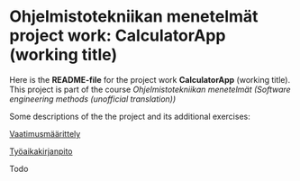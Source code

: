 # Ohjelmistotekniikan menetelmät project work: CalculatorApp (working title)

Here is the **README-file** for the project work **CalculatorApp** (working title). This project is part of the course *Ohjelmistotekniikan menetelmät (Software engineering methods (unofficial translation))*

Some descriptions of the the project and its additional exercises:

[Vaatimusmäärittely](https://github.com/Jsos17/otm-harjoitustyo/blob/master/dokumentointi/vaatimusmaarittely.md)

[Työaikakirjanpito](https://github.com/Jsos17/otm-harjoitustyo/blob/master/dokumentointi/tyoaikakirjanpito.md)

Todo 
